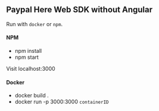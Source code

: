 ## Paypal Here Web SDK without Angular

Run with `docker` or `npm`.

#### NPM
* npm install
* npm start

Visit localhost:3000

#### Docker
* docker build .
* docker run -p 3000:3000 `containerID`
